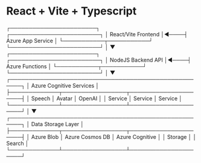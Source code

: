 # React + Vite + Typescript

┌───────────────────────┐     ┌────────────────────────┐
│  React/Vite Frontend  │◄────┤ Azure App Service      │
└───────────┬───────────┘     └────────────────────────┘
            │
            ▼
┌───────────────────────┐     ┌────────────────────────┐
│  NodeJS Backend API   │◄────┤ Azure Functions        │
└───────────┬───────────┘     └────────────────────────┘
            │
            ▼
┌─────────────────────────────────────────────────────┐
│               Azure Cognitive Services              │
├─────────────┬─────────────────┬─────────────────────┤
│ Speech      │ Avatar          │ OpenAI              │
│ Service     │ Service         │ Service             │
└─────────────┴─────────────────┴─────────────────────┘
            │
            ▼
┌─────────────────────────────────────────────────────┐
│               Data Storage Layer                    │
├─────────────┬─────────────────┬─────────────────────┤
│ Azure Blob  │ Azure Cosmos DB │ Azure Cognitive     │
│ Storage     │                 │ Search              │
└─────────────┴─────────────────┴─────────────────────┘